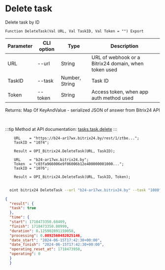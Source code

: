 ﻿---
sidebar_position: 5
---

# Delete task
 Delete task by ID



`Function DeleteTask(Val URL, Val TaskID, Val Token = "") Export`

  | Parameter | CLI option | Type | Description |
  |-|-|-|-|
  | URL | --url | String | URL of webhook or a Bitrix24 domain, when token used |
  | TaskID | --task | Number, String | Task ID |
  | Token | --token | String | Access token, when app auth method used |

  
  Returns:  Map Of KeyAndValue - serialized JSON of answer from Bitrix24 API

<br/>

:::tip
Method at API documentation: [tasks.task.delete](https://dev.1c-bitrix.ru/rest_help/tasks/task/tasks/tasks_task_delete.php)
:::
<br/>


```bsl title="Code example"
    URL    = "https://b24-ar17wx.bitrix24.by/rest/1/ztbe...";
    TaskID = "1074";

    Result = OPI_Bitrix24.DeleteTask(URL, TaskID);

    URL    = "b24-ar17wx.bitrix24.by";
    Token  = "c03fa966006e9f06006b12e400000001000...";
    TaskID = "1076";

    Result = OPI_Bitrix24.DeleteTask(URL, TaskID, Token);
```



```sh title="CLI command example"
    
  oint bitrix24 DeleteTask --url "b24-ar17wx.bitrix24.by" --task "1080" --token "fe3fa966006e9f06006b12e400000001000..."

```

```json title="Result"
{
  "result": {
  "task": true
  },
  "time": {
  "start": 1718473350.68409,
  "finish": 1718473350.80999,
  "duration": 0.125902891159058,
  "processing": 0.0892560482025146,
  "date_start": "2024-06-15T17:42:30+00:00",
  "date_finish": "2024-06-15T17:42:30+00:00",
  "operating_reset_at": 1718473950,
  "operating": 0
  }
  }
```
